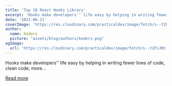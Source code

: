 ```yaml
---
title: 'Top 10 React Hooks Library'
excerpt: 'Hooks make developers'' life easy by helping in writing fewer lines of code, clean code, more...'
date: '2021-06-21'
coverImage: 'https://res.cloudinary.com/practicaldev/image/fetch/s--t2FsJNt---/c_imagga_scale,f_auto,fl_progressive,h_420,q_auto,w_1000/https://dev-to-uploads.s3.amazonaws.com/uploads/articles/08sh7ihx781rtua3fk4w.png'
author:
  name: Koders
  picture: "assets/blog/authors/koders.png"
ogImage:
  url: 'https://res.cloudinary.com/practicaldev/image/fetch/s--t2FsJNt---/c_imagga_scale,f_auto,fl_progressive,h_420,q_auto,w_1000/https://dev-to-uploads.s3.amazonaws.com/uploads/articles/08sh7ihx781rtua3fk4w.png'
---
```


Hooks make developers'' life easy by helping in writing fewer lines of code, clean code, more...

[Read more](https://dev.to/kpiteng/top-10-react-hooks-library-3m38)
